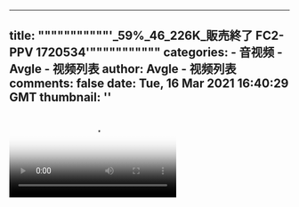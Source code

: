 
---
title: """""""""""'_59%_46_226K_販売終了 FC2-PPV 1720534'"""""""""""
categories: 
    - 音视频
    - Avgle - 视频列表
author: Avgle - 视频列表
comments: false
date: Tue, 16 Mar 2021 16:40:29 GMT
thumbnail: ''
---

<div>   
<video controls loop poster="https://static-clst.avgle.com/videos/tmb15/501201/1.jpg" src="https://static-clst.avgle.com/videos/tmb15/501201/preview.mp4"></video>  
</div>
            